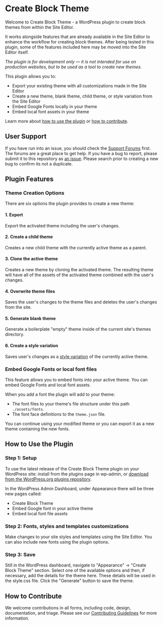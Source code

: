 # Create Block Theme

Welcome to Create Block Theme - a WordPress plugin to create block themes from within the Site Editor.

It works alongside features that are already available in the Site Editor to enhance the workflow for creating block themes. After being tested in this plugin, some of the features included here may be moved into the Site Editor itself.

_The plugin is for development only — it is not intended for use on production websites, but to be used as a tool to create new themes._

This plugin allows you to:

- Export your existing theme with all customizations made in the Site Editor
- Create a new theme, blank theme, child theme, or style variation from the Site Editor
-   Embed Google Fonts locally in your theme
-   Embed local font assets in your theme

Learn more about [how to use the plugin](#how-to-use-the-plugin) or [how to contribute](#how-to-contribute).

## User Support

If you have run into an issue, you should check the [Support Forums](https://wordpress.org/support/plugin/create-block-theme/) first. The forums are a great place to get help. If you have a bug to report, please submit it to this repository as [an issue](https://github.com/WordPress/create-block-theme/issues). Please search prior to creating a new bug to confirm its not a duplicate.

## Plugin Features

### Theme Creation Options

There are six options the plugin provides to create a new theme:

#### 1. Export

Export the activated theme including the user's changes.

#### 2. Create a child theme

Creates a new child theme with the currently active theme as a parent.

#### 3. Clone the active theme

Creates a new theme by cloning the activated theme. The resulting theme will have all of the assets of the activated theme combined with the user's changes.

#### 4. Overwrite theme files

Saves the user's changes to the theme files and deletes the user's changes from the site.

#### 5. Generate blank theme

Generate a boilerplate "empty" theme inside of the current site's themes directory.

#### 6. Create a style variation

Saves user's changes as a [style variation](https://developer.wordpress.org/themes/advanced-topics/theme-json/#global-styles-variations) of the currently active theme.

### Embed Google Fonts or local font files

This feature allows you to embed fonts into your active theme. You can embed Google Fonts and local font assets.

When you add a font the plugin will add to your theme:

-   The font files to your theme's file structure under this path `./assets/fonts`.
-   The font face definitions to the `theme.json` file.

You can continue using your modified theme or you can export it as a new theme containing the new fonts.

## How to Use the Plugin

### Step 1: Setup

To use the latest release of the Create Block Theme plugin on your WordPress site: install from the plugins page in wp-admin, or [download from the WordPress.org plugins repository](https://wordpress.org/plugins/create-block-theme).

In the WordPress Admin Dashboard, under Appearance there will be three new pages called:

-   Create Block Theme
-   Embed Google font in your active theme
-   Embed local font file assets

### Step 2: Fonts, styles and templates customizations

Make changes to your site styles and templates using the Site Editor. You can also include new fonts using the plugin options.

### Step 3: Save

Still in the WordPress dashboard, navigate to "Appearance" -> "Create Block Theme" section. Select one of the available options and then, if necessary, add the details for the theme here. These details will be used in the style.css file. Click the "Generate" button to save the theme.

## How to Contribute

We welcome contributions in all forms, including code, design, documentation, and triage. Please see our [Contributing Guidelines](/CONTRIBUTING.md) for more information.

